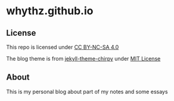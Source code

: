 # whythz.github.io

## License
This repo is licensed under [CC BY-NC-SA 4.0](https://creativecommons.org/licenses/by-nc-sa/4.0/deed.zh-hans)

The blog theme is from [jekyll-theme-chirpy](https://github.com/cotes2020/jekyll-theme-chirpy) under [MIT License](https://spdx.org/licenses/MIT)

## About
This is my personal blog about part of my notes and some essays